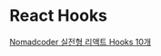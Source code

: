 # React Hooks

[Nomadcoder 실전형 리액트 Hooks 10개](https://nomadcoders.co/react-hooks-introduction/lobby)